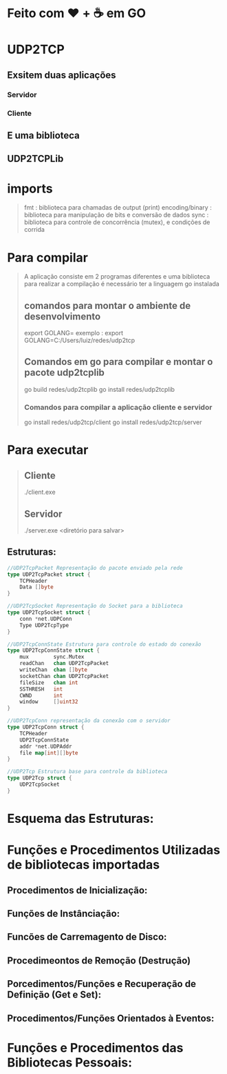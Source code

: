 # Feito com &hearts; + ☕ em GO

# UDP2TCP
## Exsitem duas aplicações 

### Servidor 

### Cliente

## E uma biblioteca 

## UDP2TCPLib

# imports
> fmt : biblioteca para chamadas de output (print)
> encoding/binary : biblioteca para manipulação de bits e conversão de dados
> sync : biblioteca para controle de concorrência (mutex), e condições de corrida
  
  
# Para compilar
>  A aplicação consiste em 2 programas diferentes e uma biblioteca 
>  para realizar a compilação é necessário ter a linguagem go instalada
> 
>  ## comandos para montar o ambiente de desenvolvimento
>  export GOLANG=<Caminho absoluto para a pasta udp2ctp>
>  exemplo : export GOLANG=C:/Users/luiz/redes/udp2tcp
>  
>  ## Comandos em go para compilar e montar o pacote udp2tcplib
>  
>  go build redes/udp2tcplib
>  go install redes/udp2tcplib
>  
>  ### Comandos para compilar a aplicação cliente e servidor
>  go install redes/udp2tcp/client
>  go install redes/udp2tcp/server


# Para executar

>## Cliente 
>
>./client.exe <ip do servidor> <porta do servidor> <caminho para o arquivo>
>  
> ## Servidor
> ./server.exe <porta do servidor> <diretório para salvar>
>
  
##  Estruturas:
```go
//UDP2TcpPacket Representação do pacote enviado pela rede
type UDP2TcpPacket struct {
	TCPHeader
	Data []byte
}

//UDP2TcpSocket Representação do Socket para a biblioteca
type UDP2TcpSocket struct {
	conn *net.UDPConn
	Type UDP2TcpType
}

//UDP2TcpConnState Estrutura para controle do estado do conexão
type UDP2TcpConnState struct {
	mux        sync.Mutex
	readChan   chan UDP2TcpPacket
	writeChan  chan []byte
	socketChan chan UDP2TcpPacket
	fileSize   chan int
	SSTHRESH   int
	CWND       int
	window     []uint32
}

//UDP2TcpConn representação da conexão com o servidor
type UDP2TcpConn struct {
	TCPHeader
	UDP2TcpConnState
	addr *net.UDPAddr
	file map[int][]byte
}

//UDP2Tcp Estrutura base para controle da biblioteca
type UDP2Tcp struct {
	UDP2TcpSocket
}

```  

# Esquema das Estruturas:



# Funções e Procedimentos Utilizadas de bibliotecas importadas

## Procedimentos de Inicialização:

## Funções de Instânciação:

## Funcões de Carremagento de Disco:

## Procedimeontos de Remoção (Destrução)

## Porcedimentos/Funções e Recuperação de Definição (Get  e Set):

## Procedimentos/Funções Orientados à Eventos:

# Funções e Procedimentos das Bibliotecas Pessoais:


